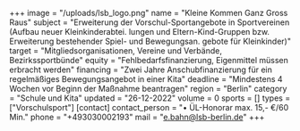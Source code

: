 +++
image = "/uploads/lsb_logo.png"
name = "Kleine Kommen Ganz Gross Raus"
subject = "Erweiterung der Vorschul-Sportangebote in Sportvereinen (Aufbau neuer Kleinkinderabtei. lungen und Eltern-Kind-Gruppen bzw. Erweiterung bestehender Spiel- und Bewegungsan. gebote für Kleinkinder)"
target = "Mitgliedsorganisationen, Vereine und Verbände, Bezirkssportbünde"
equity = "Fehlbedarfsfinanzierung, Eigenmittel müssen erbracht werden"
financing = "Zwei Jahre Anschubfinanzierung für ein regelmäßiges Bewegungsangebot in einer Kita"
deadline = "Mindestens 4 Wochen vor Beginn der Maßnahme beantragen"
region = "Berlin"
category = "Schule und Kita"
updated = "26-12-2022"
volume = 0
sports = []
types = ["Vorschulsport"]
[contact]
contact_person = "• ÜL-Honorar max. 15,- €/60 Min."
phone = "+493030002193"
mail = "e.bahn@lsb-berlin.de"
+++